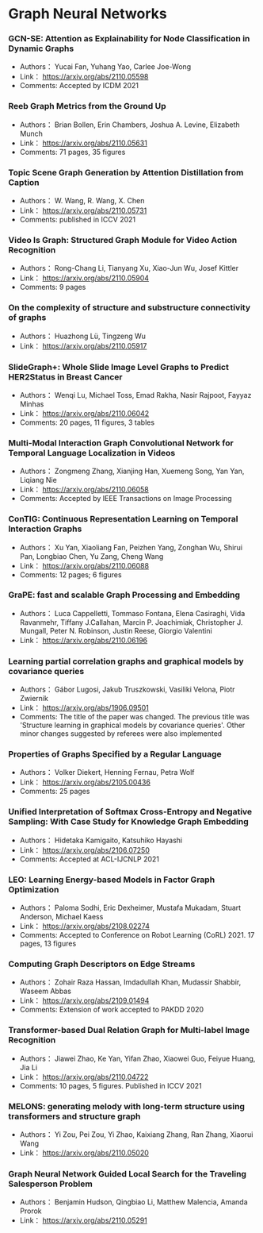 # Graph Neural Networks
### **GCN-SE: Attention as Explainability for Node Classification in Dynamic  Graphs**
+ Authors： Yucai Fan, Yuhang Yao, Carlee Joe-Wong
+ Link： https://arxiv.org/abs/2110.05598
+ Comments: Accepted by ICDM 2021

### **Reeb Graph Metrics from the Ground Up**
+ Authors： Brian Bollen, Erin Chambers, Joshua A. Levine, Elizabeth Munch
+ Link： https://arxiv.org/abs/2110.05631
+ Comments: 71 pages, 35 figures

### **Topic Scene Graph Generation by Attention Distillation from Caption**
+ Authors： W. Wang, R. Wang, X. Chen
+ Link： https://arxiv.org/abs/2110.05731
+ Comments: published in ICCV 2021

### **Video Is Graph: Structured Graph Module for Video Action Recognition**
+ Authors： Rong-Chang Li, Tianyang Xu, Xiao-Jun Wu, Josef Kittler
+ Link： https://arxiv.org/abs/2110.05904
+ Comments: 9 pages

### **On the complexity of structure and substructure connectivity of graphs**
+ Authors： Huazhong Lü, Tingzeng Wu
+ Link： https://arxiv.org/abs/2110.05917

### **SlideGraph+: Whole Slide Image Level Graphs to Predict HER2Status in  Breast Cancer**
+ Authors： Wenqi Lu, Michael Toss, Emad Rakha, Nasir Rajpoot, Fayyaz Minhas
+ Link： https://arxiv.org/abs/2110.06042
+ Comments: 20 pages, 11 figures, 3 tables

### **Multi-Modal Interaction Graph Convolutional Network for Temporal  Language Localization in Videos**
+ Authors： Zongmeng Zhang, Xianjing Han, Xuemeng Song, Yan Yan, Liqiang Nie
+ Link： https://arxiv.org/abs/2110.06058
+ Comments: Accepted by IEEE Transactions on Image Processing

### **ConTIG: Continuous Representation Learning on Temporal Interaction  Graphs**
+ Authors： Xu Yan, Xiaoliang Fan, Peizhen Yang, Zonghan Wu, Shirui Pan, Longbiao Chen, Yu Zang, Cheng Wang
+ Link： https://arxiv.org/abs/2110.06088
+ Comments: 12 pages; 6 figures

### **GraPE: fast and scalable Graph Processing and Embedding**
+ Authors： Luca Cappelletti, Tommaso Fontana, Elena Casiraghi, Vida Ravanmehr, Tiffany J.Callahan, Marcin P. Joachimiak, Christopher J. Mungall, Peter N. Robinson, Justin Reese, Giorgio Valentini
+ Link： https://arxiv.org/abs/2110.06196

### **Learning partial correlation graphs and graphical models by covariance  queries**
+ Authors： Gábor Lugosi, Jakub Truszkowski, Vasiliki Velona, Piotr Zwiernik
+ Link： https://arxiv.org/abs/1906.09501
+ Comments: The title of the paper was changed. The previous title was 'Structure learning in graphical models by covariance queries'. Other minor changes suggested by referees were also implemented

### **Properties of Graphs Specified by a Regular Language**
+ Authors： Volker Diekert, Henning Fernau, Petra Wolf
+ Link： https://arxiv.org/abs/2105.00436
+ Comments: 25 pages

### **Unified Interpretation of Softmax Cross-Entropy and Negative Sampling:  With Case Study for Knowledge Graph Embedding**
+ Authors： Hidetaka Kamigaito, Katsuhiko Hayashi
+ Link： https://arxiv.org/abs/2106.07250
+ Comments: Accepted at ACL-IJCNLP 2021

### **LEO: Learning Energy-based Models in Factor Graph Optimization**
+ Authors： Paloma Sodhi, Eric Dexheimer, Mustafa Mukadam, Stuart Anderson, Michael Kaess
+ Link： https://arxiv.org/abs/2108.02274
+ Comments: Accepted to Conference on Robot Learning (CoRL) 2021. 17 pages, 13 figures

### **Computing Graph Descriptors on Edge Streams**
+ Authors： Zohair Raza Hassan, Imdadullah Khan, Mudassir Shabbir, Waseem Abbas
+ Link： https://arxiv.org/abs/2109.01494
+ Comments: Extension of work accepted to PAKDD 2020

### **Transformer-based Dual Relation Graph for Multi-label Image Recognition**
+ Authors： Jiawei Zhao, Ke Yan, Yifan Zhao, Xiaowei Guo, Feiyue Huang, Jia Li
+ Link： https://arxiv.org/abs/2110.04722
+ Comments: 10 pages, 5 figures. Published in ICCV 2021

### **MELONS: generating melody with long-term structure using transformers  and structure graph**
+ Authors： Yi Zou, Pei Zou, Yi Zhao, Kaixiang Zhang, Ran Zhang, Xiaorui Wang
+ Link： https://arxiv.org/abs/2110.05020

### **Graph Neural Network Guided Local Search for the Traveling Salesperson  Problem**
+ Authors： Benjamin Hudson, Qingbiao Li, Matthew Malencia, Amanda Prorok
+ Link： https://arxiv.org/abs/2110.05291


